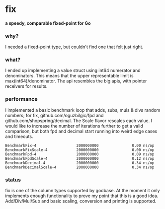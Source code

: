 # fix
#### a speedy, comparable fixed-point for Go

### why?
I needed a fixed-point type, but couldn't find one that felt just right.

### what?
I ended up implementing a value struct using int64 numerator and denominators. This means that the upper representable limit is max(int64)/denominator. The api resembles the big apis, with pointer receivers for results. 

### performance
I implemented a basic benchmark loop that adds, subs, muls & divs random numbers; for fix, github.com/oguzbilgic/fpd and github.com/shopspring/decimal. The Scale flavor rescales each value. I would like to increase the number of iterations further to get a valid comparison, but both fpd and decimal start running into weird edge cases and timeouts.

```
BenchmarkFix-4                  2000000000               0.00 ns/op
BenchmarkFixScale-4             2000000000               0.00 ns/op
BenchmarkFpd-4                  2000000000               0.09 ns/op
BenchmarkFpdScale-4             2000000000               0.12 ns/op
BenchmarkDecimal-4              2000000000               0.34 ns/op
BenchmarkDecimalScale-4         2000000000               0.34 ns/op
```

### status
fix is one of the column types supported by godbase. At the moment it only implements enough functionality to prove my point that this is a good idea. Add/Div/Mul/Sub and basic scaling, conversion and printing is supported.